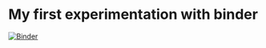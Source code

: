 # My first experimentation with binder



[![Binder](https://mybinder.org/badge_logo.svg)](https://mybinder.org/v2/gh/Matthias-Schroeter/MIP-book/master?filepath=color_segmentation_in_RGB.ipynb)

